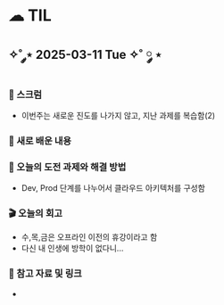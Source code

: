 # ☁︎ TIL

## ✧˚ ༘⋆ 2025-03-11 Tue ✧˚ ༘ ⋆

### 💬 스크럼
- 이번주는 새로운 진도를 나가지 않고, 지난 과제를 복습함(2)

### 🖤 새로 배운 내용

### 🏁 오늘의 도전 과제와 해결 방법
- Dev, Prod 단계를 나누어서 클라우드 아키텍처를 구성함

### 🎬 오늘의 회고
- 수,목,금은 오프라인 이전의 휴강이라고 함
- 다신 내 인생에 방학이 없다니...

### 👀 참고 자료 및 링크
- 